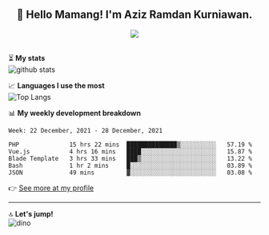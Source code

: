 <h2 align="center">👋 Hello Mamang! I'm Aziz Ramdan Kurniawan.</h2>  
<p align="center">
  <img src="https://komarev.com/ghpvc/?username=azizramdan"> <br><br>
</p>
    
⏳ **My stats**  
![github stats](https://github-readme-stats.vercel.app/api?username=azizramdan&show_icons=true&count_private=true&title_color=000&hide_border=true&hide_title=true)  

📈 **Languages I use the most**  
![Top Langs](https://github-readme-stats.vercel.app/api/top-langs/?username=azizramdan&layout=compact&langs_count=6&hide=tsql&hide_border=true&hide_title=true&exclude_repo=Futsal-Go,Futsal-Go-Admin,Sistem-Informasi-Sensus-Harian-Rawat-Inap)  

📊 **My weekly development breakdown**
<!--START_SECTION:waka-->
```text
Week: 22 December, 2021 - 28 December, 2021

PHP              15 hrs 22 mins  ██████████████▒░░░░░░░░░░   57.19 % 
Vue.js           4 hrs 16 mins   ████░░░░░░░░░░░░░░░░░░░░░   15.87 % 
Blade Template   3 hrs 33 mins   ███▒░░░░░░░░░░░░░░░░░░░░░   13.22 % 
Bash             1 hr 2 mins     █░░░░░░░░░░░░░░░░░░░░░░░░   03.89 % 
JSON             49 mins         ▓░░░░░░░░░░░░░░░░░░░░░░░░   03.08 % 
```
<!--END_SECTION:waka-->
👉 [See more at my profile](https://wakatime.com/@azizramdan)
***
🔝 **Let's jump!**  
![dino](https://raw.githubusercontent.com/azizramdan/azizramdan/master/dino.gif)  
